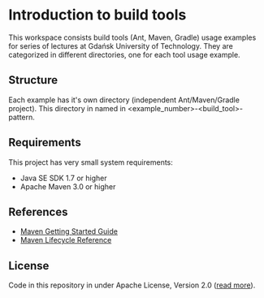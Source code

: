 # Introduction to build tools

This workspace consists build tools (Ant, Maven, Gradle) usage examples for series of lectures at Gdańsk University of Technology. They are categorized in different directories, one for each tool usage example.

## Structure ##

Each example has it's own directory (independent Ant/Maven/Gradle project). This directory in named in <example_number>-<build_tool>-<topic> pattern.

## Requirements ##

This project has very small system requirements:

* Java SE SDK 1.7 or higher
* Apache Maven 3.0 or higher

## References ##

* [Maven Getting Started Guide](http://maven.apache.org/guides/getting-started/index.html)
* [Maven Lifecycle Reference](http://maven.apache.org/guides/introduction/introduction-to-the-lifecycle.html#Lifecycle_Reference)

## License

Code in this repository in under Apache License, Version 2.0 ([read more](https://github.com/Smoczysko/introduction-to-build-tools/blob/master/LICENSE)).
